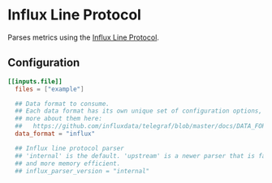 # Influx Line Protocol

Parses metrics using the [Influx Line Protocol][].

[line protocol]: https://docs.influxdata.com/influxdb/latest/reference/syntax/line-protocol/
[Influx Line Protocol]: https://docs.influxdata.com/influxdb/latest/reference/syntax/line-protocol/

## Configuration

```toml
[[inputs.file]]
  files = ["example"]

  ## Data format to consume.
  ## Each data format has its own unique set of configuration options, read
  ## more about them here:
  ##   https://github.com/influxdata/telegraf/blob/master/docs/DATA_FORMATS_INPUT.md
  data_format = "influx"

  ## Influx line protocol parser
  ## 'internal' is the default. 'upstream' is a newer parser that is faster
  ## and more memory efficient.
  ## influx_parser_version = "internal"
```
